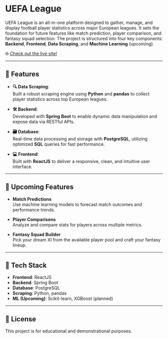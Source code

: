 # UEFA League

UEFA League is an all-in-one platform designed to gather, manage, and display football player statistics across major European leagues. It sets the foundation for future features like match prediction, player comparison, and fantasy squad selection. The project is structured into four key components: **Backend**, **Frontend**, **Data Scraping**, and **Machine Learning** (upcoming).

🌐 [Check out the live site!](https://uefa-league.vercel.app/)  

---

## 🚀 Features

- **🔍 Data Scraping**:  
  Built a robust scraping engine using **Python** and **pandas** to collect player statistics across top European leagues.

- **🛠️ Backend**:  
  Developed with **Spring Boot** to enable dynamic data manipulation and expose data via RESTful APIs.

- **🗃️ Database**:  
  Real-time data processing and storage with **PostgreSQL**, utilizing optimized **SQL** queries for fast performance.

- **💻 Frontend**:  
  Built with **ReactJS** to deliver a responsive, clean, and intuitive user interface.

---

## 🔮 Upcoming Features

- **Match Predictions**  
  Use machine learning models to forecast match outcomes and performance trends.

- **Player Comparisons**  
  Analyze and compare stats for players across multiple metrics.

- **Fantasy Squad Builder**  
  Pick your dream XI from the available player pool and craft your fantasy lineup.

---

## 📌 Tech Stack

- **Frontend**: ReactJS  
- **Backend**: Spring Boot  
- **Database**: PostgreSQL  
- **Scraping**: Python, pandas  
- **ML (Upcoming)**: Scikit-learn, XGBoost (planned)

---

## 📎 License

This project is for educational and demonstrational purposes.


